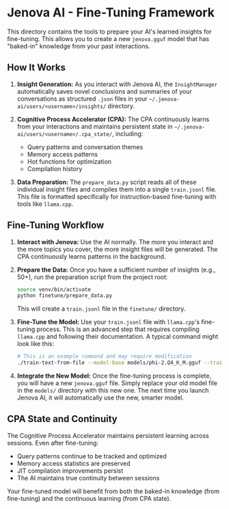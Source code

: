 # Jenova AI - Fine-Tuning Framework

This directory contains the tools to prepare your AI's learned insights for fine-tuning. This allows you to create a new `jenova.gguf` model that has "baked-in" knowledge from your past interactions.

## How It Works

1.  **Insight Generation:** As you interact with Jenova AI, the `InsightManager` automatically saves novel conclusions and summaries of your conversations as structured `.json` files in your `~/.jenova-ai/users/<username>/insights/` directory.

2.  **Cognitive Process Accelerator (CPA):** The CPA continuously learns from your interactions and maintains persistent state in `~/.jenova-ai/users/<username>/.cpa_state/`, including:
    - Query patterns and conversation themes
    - Memory access patterns
    - Hot functions for optimization
    - Compilation history

3.  **Data Preparation:** The `prepare_data.py` script reads all of these individual insight files and compiles them into a single `train.jsonl` file. This file is formatted specifically for instruction-based fine-tuning with tools like `llama.cpp`.

## Fine-Tuning Workflow

1.  **Interact with Jenova:** Use the AI normally. The more you interact and the more topics you cover, the more insight files will be generated. The CPA continuously learns patterns in the background.

2.  **Prepare the Data:** Once you have a sufficient number of insights (e.g., 50+), run the preparation script from the project root:

    ```bash
    source venv/bin/activate
    python finetune/prepare_data.py
    ```

    This will create a `train.jsonl` file in the `finetune/` directory.

3.  **Fine-Tune the Model:** Use your `train.jsonl` file with `llama.cpp`'s fine-tuning process. This is an advanced step that requires compiling `llama.cpp` and following their documentation. A typical command might look like this:

    ```bash
    # This is an example command and may require modification
    ./train-text-from-file --model-base models/phi-2.Q4_K_M.gguf --train-data finetune/train.jsonl --model-out models/jenova.gguf
    ```

4.  **Integrate the New Model:** Once the fine-tuning process is complete, you will have a new `jenova.gguf` file. Simply replace your old model file in the `models/` directory with this new one. The next time you launch Jenova AI, it will automatically use the new, smarter model.

## CPA State and Continuity

The Cognitive Process Accelerator maintains persistent learning across sessions. Even after fine-tuning:
- Query patterns continue to be tracked and optimized
- Memory access statistics are preserved
- JIT compilation improvements persist
- The AI maintains true continuity between sessions

Your fine-tuned model will benefit from both the baked-in knowledge (from fine-tuning) and the continuous learning (from CPA state).